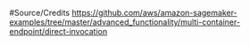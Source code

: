 #Source/Credits
https://github.com/aws/amazon-sagemaker-examples/tree/master/advanced_functionality/multi-container-endpoint/direct-invocation
